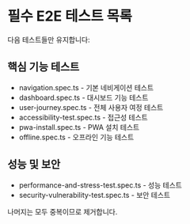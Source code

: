 # 필수 E2E 테스트 목록

다음 테스트들만 유지합니다:

## 핵심 기능 테스트
- navigation.spec.ts - 기본 네비게이션 테스트
- dashboard.spec.ts - 대시보드 기능 테스트  
- user-journey.spec.ts - 전체 사용자 여정 테스트
- accessibility-test.spec.ts - 접근성 테스트
- pwa-install.spec.ts - PWA 설치 테스트
- offline.spec.ts - 오프라인 기능 테스트

## 성능 및 보안
- performance-and-stress-test.spec.ts - 성능 테스트
- security-vulnerability-test.spec.ts - 보안 테스트

나머지는 모두 중복이므로 제거합니다.